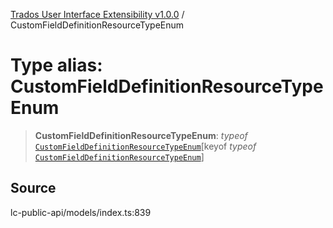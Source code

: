 [Trados User Interface Extensibility v1.0.0](../wiki/globals) / CustomFieldDefinitionResourceTypeEnum

# Type alias: CustomFieldDefinitionResourceTypeEnum

> **CustomFieldDefinitionResourceTypeEnum**: *typeof* [`CustomFieldDefinitionResourceTypeEnum`](../wiki/Variable.CustomFieldDefinitionResourceTypeEnum)\[keyof *typeof* [`CustomFieldDefinitionResourceTypeEnum`](../wiki/Variable.CustomFieldDefinitionResourceTypeEnum)\]

## Source

lc-public-api/models/index.ts:839
